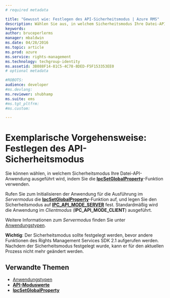 ```yaml
---
# required metadata

title: "Gewusst wie: Festlegen des API-Sicherheitsmodus | Azure RMS"
description: Wählen Sie aus, in welchem Sicherheitsmodus Ihre Datei-API-Anwendung ausgeführt wird.
keywords:
author: bruceperlerms
manager: mbaldwin
ms.date: 04/28/2016
ms.topic: article
ms.prod: azure
ms.service: rights-management
ms.technology: techgroup-identity
ms.assetid: 3B088F14-81C5-4C78-8DED-F5F153353EE0
# optional metadata

#ROBOTS:
audience: developer
#ms.devlang:
ms.reviewer: shubhamp
ms.suite: ems
#ms.tgt_pltfrm:
#ms.custom:

---
```


# Exemplarische Vorgehensweise: Festlegen des API-Sicherheitsmodus

Sie können wählen, in welchem Sicherheitsmodus Ihre Datei-API-Anwendung ausgeführt wird, indem Sie die [**IpcSetGlobalProperty**](/rights-management/sdk/2.1/api/win/functions#msipc_ipcsetglobalproperty)-Funktion verwenden.

Rufen Sie zum Initialisieren der Anwendung für die Ausführung im *Servermodus* die [**IpcSetGlobalProperty**](/rights-management/sdk/2.1/api/win/functions#msipc_ipcsetglobalproperty)-Funktion auf, und legen Sie den Sicherheitsmodus auf [**IPC\_API\_MODE\_SERVER**](/rights-management/sdk/2.1/api/win/api%20mode%20values#msipc_api_mode_values_IPC_API_MODE_SERVER) fest. Standardmäßig wird die Anwendung im *Clientmodus* (**IPC\_API\_MODE\_CLIENT**) ausgeführt.

Weitere Informationen zum *Servermodus* finden Sie unter [Anwendungstypen](application-types.md).

**Wichtig**: Der Sicherheitsmodus sollte festgelegt werden, bevor andere Funktionen des Rights Management Services SDK 2.1 aufgerufen werden. Nachdem der Sicherheitsmodus festgelegt wurde, kann er für den aktuellen Prozess nicht mehr geändert werden.

## Verwandte Themen

* [Anwendungstypen](application-types.md)
* [**API-Moduswerte**](/rights-management/sdk/2.1/api/win/api%20mode%20values#msipc_api_mode_values_IPC_API_MODE_SERVER)
* [**IpcSetGlobalProperty**](/rights-management/sdk/2.1/api/win/functions#msipc_ipcsetglobalproperty)
 

 


<!--HONumber=Jun16_HO2-->


